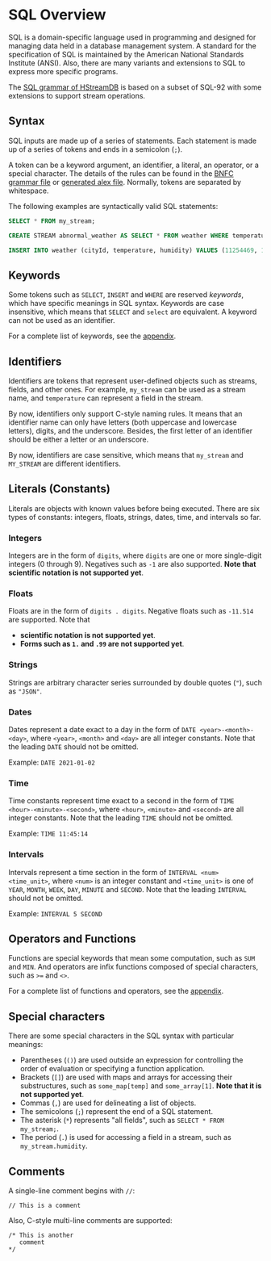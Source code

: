 SQL Overview
============

SQL is a domain-specific language used in programming and designed for managing data held in a database management system. A standard for the specification of SQL is maintained by the American National Standards Institute (ANSI). Also, there are many variants and extensions to SQL to express more specific programs.

The [SQL grammar of HStreamDB](https://github.com/hstreamdb/hstream/blob/master/hstream-sql/etc/SQL.cf) is based on a subset of SQL-92 with some extensions to support stream operations.

## Syntax

SQL inputs are made up of a series of statements. Each statement is made up of a series of tokens and ends in a semicolon (`;`).

A token can be a keyword argument, an identifier, a literal, an operator, or a special character. The details of the rules can be found in the [BNFC grammar file](https://github.com/hstreamdb/hstream/blob/master/hstream-sql/etc/SQL.cf) or [generated alex file](https://github.com/hstreamdb/hstream/blob/master/hstream-sql/etc/Lex.x). Normally, tokens are separated by whitespace.

The following examples are syntactically valid SQL statements:

```sql
SELECT * FROM my_stream;

CREATE STREAM abnormal_weather AS SELECT * FROM weather WHERE temperature > 30 AND humidity > 80 WITH (REPLICATE = 3);

INSERT INTO weather (cityId, temperature, humidity) VALUES (11254469, 12, 65);
```

## Keywords

Some tokens such as `SELECT`, `INSERT` and `WHERE` are reserved *keywords*, which have specific meanings in SQL syntax. Keywords are case insensitive, which means that `SELECT` and `select` are equivalent. A keyword can not be used as an identifier.

For a complete list of keywords, see the [appendix](appendix.md).

## Identifiers

Identifiers are tokens that represent user-defined objects such as streams, fields, and other ones. For example, `my_stream` can be used as a stream name, and `temperature` can represent a field in the stream.

By now, identifiers only support C-style naming rules. It means that an identifier name can only have letters (both uppercase and lowercase letters), digits, and the underscore. Besides, the first letter of an identifier should be either a letter or an underscore.

By now, identifiers are case sensitive, which means that `my_stream` and `MY_STREAM` are different identifiers.

## Literals (Constants)

Literals are objects with known values before being executed. There are six types of constants: integers, floats, strings, dates, time, and intervals so far.

### Integers

Integers are in the form of `digits`, where `digits` are one or more single-digit integers (0 through 9). Negatives such as `-1` are also supported. **Note that scientific notation is not supported yet**.

### Floats

Floats are in the form of `digits . digits`. Negative floats such as `-11.514` are supported.
Note that

- **scientific notation is not supported yet**.
- **Forms such as `1.` and `.99` are not supported yet**.

### Strings

Strings are arbitrary character series surrounded by double quotes (`"`), such as `"JSON"`.

### Dates

Dates represent a date exact to a day in the form of `DATE <year>-<month>-<day>`, where `<year>`, `<month>` and `<day>` are all integer constants. Note that the leading `DATE` should not be omitted.

Example: `DATE 2021-01-02`

### Time

Time constants represent time exact to a second in the form of `TIME <hour>-<minute>-<second>`, where `<hour>`, `<minute>` and `<second>` are all integer constants. Note that the leading `TIME` should not be omitted.

Example: `TIME 11:45:14`

### Intervals

Intervals represent a time section in the form of `INTERVAL <num> <time_unit>`, where `<num>` is an integer constant and `<time_unit>` is one of `YEAR`, `MONTH`, `WEEK`, `DAY`, `MINUTE` and `SECOND`. Note that the leading `INTERVAL` should not be omitted.

Example: `INTERVAL 5 SECOND`

## Operators and Functions

Functions are special keywords that mean some computation, such as `SUM` and `MIN`. And operators are infix functions composed of special characters, such as `>=` and `<>`.

For a complete list of functions and operators, see the [appendix](appendix.md).

## Special characters

There are some special characters in the SQL syntax with particular meanings:

- Parentheses (`()`) are used outside an expression for controlling the order of evaluation or specifying a function application.
- Brackets (`[]`) are used with maps and arrays for accessing their substructures, such as `some_map[temp]` and `some_array[1]`. **Note that it is not supported yet**.
- Commas (`,`) are used for delineating a list of objects.
- The semicolons (`;`) represent the end of a SQL statement.
- The asterisk (`*`) represents "all fields", such as `SELECT * FROM  my_stream;`.
- The period (`.`) is used for accessing a field in a stream, such as `my_stream.humidity`.

## Comments

A single-line comment begins with `//`:

```
// This is a comment
```

Also, C-style multi-line comments are supported:

```
/* This is another
   comment
*/
```
